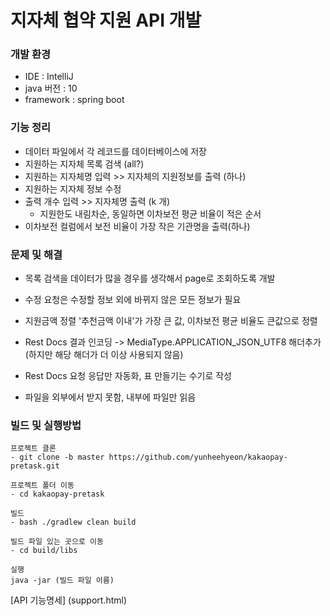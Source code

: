#  지자체 협약 지원 API 개발 

### 개발 환경
* IDE : IntelliJ  
* java 버전 : 10
* framework : spring boot

### 기능 정리
* 데이터 파일에서 각 레코드를 데이터베이스에 저장
* 지원하는 지자체 목록 검색 (all?)
* 지원하는 지자체명 입력 >> 지자체의 지원정보를 출력 (하나)
* 지원하는 지자체 정보 수정 
* 출력 개수 입력 >> 지자체명 출력 (k 개)
    * 지원한도 내림차순, 동일하면 이차보전 평균 비율이 적은 순서
* 이차보전 컬럼에서 보전 비율이 가장 작은 기관명을 출력(하나)
    
### 문제 및 해결
* 목록 검색을 데이터가 많을 경우를 생각해서 page로 조회하도록 개발

* 수정 요청은 수정할 정보 외에 바뀌지 않은 모든 정보가 필요

* 지원금액 정렬 '추천금액 이내'가 가장 큰 값, 이차보전 평균 비율도 큰값으로 정렬

* Rest Docs 결과 인코딩 -> MediaType.APPLICATION_JSON_UTF8 해더추가 (하지만 해당 해더가 더 이상 사용되지 않음)

* Rest Docs 요청 응답만 자동화, 표 만들기는 수기로 작성

* 파일을 외부에서 받지 못함, 내부에 파일만 읽음

### 빌드 및 실행방법

~~~
프로젝트 클론
- git clone -b master https://github.com/yunheehyeon/kakaopay-pretask.git

프로젝트 폴더 이동
- cd kakaopay-pretask

빌드
- bash ./gradlew clean build

빌드 파일 있는 곳으로 이동
- cd build/libs

실행
java -jar (빌드 파일 이름)
~~~

[API 기능명세] (support.html)